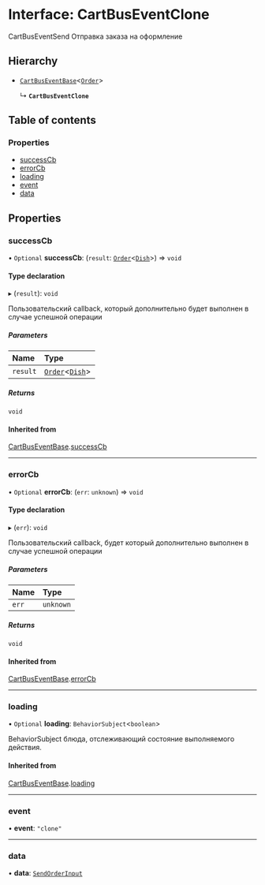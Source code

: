 # Interface: CartBusEventClone

CartBusEventSend
Отправка заказа на оформление

## Hierarchy

- [`CartBusEventBase`](CartBusEventBase.md)<[`Order`](Order.md)\>

  ↳ **`CartBusEventClone`**

## Table of contents

### Properties

- [successCb](CartBusEventClone.md#successcb)
- [errorCb](CartBusEventClone.md#errorcb)
- [loading](CartBusEventClone.md#loading)
- [event](CartBusEventClone.md#event)
- [data](CartBusEventClone.md#data)

## Properties

### successCb

• `Optional` **successCb**: (`result`: [`Order`](Order.md)<[`Dish`](Dish.md)\>) => `void`

#### Type declaration

▸ (`result`): `void`

Пользовательский callback, который дополнительно будет выполнен в случае успешной операции

##### Parameters

| Name | Type |
| :------ | :------ |
| `result` | [`Order`](Order.md)<[`Dish`](Dish.md)\> |

##### Returns

`void`

#### Inherited from

[CartBusEventBase](CartBusEventBase.md).[successCb](CartBusEventBase.md#successcb)

___

### errorCb

• `Optional` **errorCb**: (`err`: `unknown`) => `void`

#### Type declaration

▸ (`err`): `void`

Пользовательский callback, будет который дополнительно  выполнен в случае успешной операции

##### Parameters

| Name | Type |
| :------ | :------ |
| `err` | `unknown` |

##### Returns

`void`

#### Inherited from

[CartBusEventBase](CartBusEventBase.md).[errorCb](CartBusEventBase.md#errorcb)

___

### loading

• `Optional` **loading**: `BehaviorSubject`<`boolean`\>

BehaviorSubject блюда, отслеживающий состояние выполняемого действия.

#### Inherited from

[CartBusEventBase](CartBusEventBase.md).[loading](CartBusEventBase.md#loading)

___

### event

• **event**: ``"clone"``

___

### data

• **data**: [`SendOrderInput`](SendOrderInput.md)
